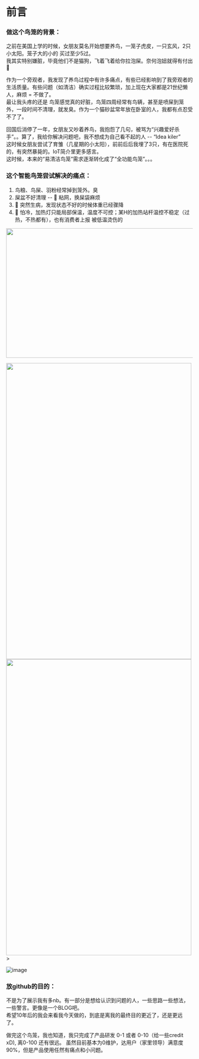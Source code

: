 # 前言
### 做这个鸟笼的背景：<br>
之前在美国上学的时候，女朋友莫名开始想要养鸟，一笼子虎皮，一只玄风，2只小太阳。笼子大的小的 买过至少5过。<br>
我其实特别嫌脏，毕竟他们不是猫狗，飞着飞着给你拉泡屎。奈何泡妞就得有付出🤷 <br>

作为一个旁观者，我发现了养鸟过程中有许多痛点，有些已经影响到了我旁观者的生活质量。有些问题（如清洁）确实过程比较繁琐，加上现在大家都是21世纪懒人，麻烦 = 不做了。<br>
最让我头疼的还是 鸟笼感觉真的好脏，鸟笼四周经常有鸟辆，甚至是喷屎到笼外，一段时间不清理，就发臭。作为一个猫砂盆常年放在卧室的人，我都有点忍受不了了。<br>

回国后消停了一年，女朋友又吵着养鸟，我抱怨了几句，被骂为“兴趣爱好杀手”。。算了，我给你解决问题吧，我不想成为自己看不起的人 -- “Idea kiler” <br>
这时候女朋友尝试了育雏（几星期的小太阳），前前后后我埋了3只，有在医院死的，有突然暴毙的。IoT简介里更多感言。<br>
这时候，本来的“易清洁鸟笼”需求逐渐转化成了“全功能鸟笼”。。。 <br>

### 这个智能鸟笼尝试解决的痛点：
1. 鸟粮、鸟屎、羽粉经常掉到笼外。臭
2. 屎盆不好清理 -- 💩 粘网，换屎袋麻烦
3. 🐤 突然生病，发现状态不好的时候体重已经骤降
4. 🐤 怕冷，加热灯只能局部保温，温度不可控；某H的加热站杆温控不稳定（过热，不热都有），也有消费者上报 被低温烫伤的
<img src="https://user-images.githubusercontent.com/1382734/217746101-98a3f3c7-5575-46b0-8939-e733acb438d3.png" width="600" height="350">





<p float="left">
  <img src="https://user-images.githubusercontent.com/1382734/217746431-8527086f-f650-4fbf-9a29-b9fe6ce2c672.jpg" width="500" width="800" height="800">
  <img src="https://user-images.githubusercontent.com/1382734/217746678-1e7c848c-dcfc-411d-a1c6-e4e8fa98b8bb.jpg" width="500" width="800" height="800">> 
</p>

![image](https://user-images.githubusercontent.com/1382734/217747677-f87f8d55-8207-491f-80d2-e662c9aec2db.png)
### 放github的目的：
不是为了展示我有多nb。有一部分是想给认识到问题的人，一些思路一些想法，一些警言。更像是一个BLOG吧。<br>
希望10年后的我会来看我今天做的，到底是离我的最终目的更近了，还是更远了。

做完这个鸟笼，我也知道，我只完成了产品研发 0-1 或者 0-10（给一些credit xD), 离0-100 还有很远。
虽然目前基本为0维护，达用户（家里领导）满意度90%，但是产品使用任然有痛点和小问题。

